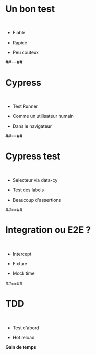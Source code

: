 # Un bon test 
<br/>

 * Fiable
 
 * Rapide

 * Peu couteux

##==##

# Cypress
<br/>

 * Test Runner

 * Comme un utilisateur humain

 * Dans le navigateur


##==##

# Cypress test 

<br/> 

 * Selecteur via data-cy

 * Test des labels

 * Beaucoup d'assertions

##==##

# Integration ou E2E ? 

<br/>

 * Intercept
 
 * Fixture

 * Mock time

##==##

# TDD

<br/>

 * Test d'abord
 
 * Hot reload

__Gain de temps__